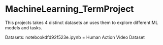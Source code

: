 # MachineLearning_TermProject
This projects takes 4 distinct datasets an uses them to explore different ML models and tasks.

Datasets:
notebookdfd92f523e.ipynb = Human Action Video Dataset
